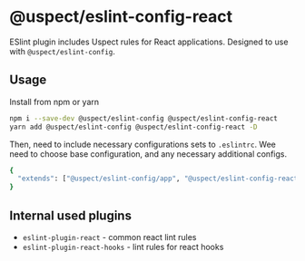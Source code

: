 # @uspect/eslint-config-react

ESlint plugin includes Uspect rules for React applications.
Designed to use with `@uspect/eslint-config`.

## Usage

Install from npm or yarn

```bash
npm i --save-dev @uspect/eslint-config @uspect/eslint-config-react
yarn add @uspect/eslint-config @uspect/eslint-config-react -D
```

Then, need to include necessary configurations sets to `.eslintrc`. Wee need to choose base configuration, and any
necessary additional configs.

```bash
{
  "extends": ["@uspect/eslint-config/app", "@uspect/eslint-config-react"]
}
```

## Internal used plugins

- `eslint-plugin-react` - common react lint rules
- `eslint-plugin-react-hooks` - lint rules for react hooks

